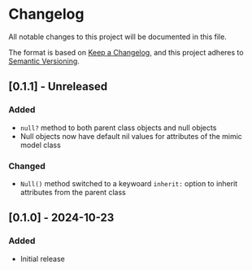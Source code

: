 # Changelog

All notable changes to this project will be documented in this file.

The format is based on [Keep a Changelog](https://keepachangelog.com/en/1.0.0/),
and this project adheres to [Semantic Versioning](https://semver.org/spec/v2.0.0.html).

## [0.1.1] - Unreleased

### Added

- `null?` method to both parent class objects and null objects
- Null objects now have default nil values for attributes of the mimic model class

### Changed

- `Null()` method switched to a keywoard `inherit:` option to inherit attributes from the parent class

## [0.1.0] - 2024-10-23

### Added

- Initial release

